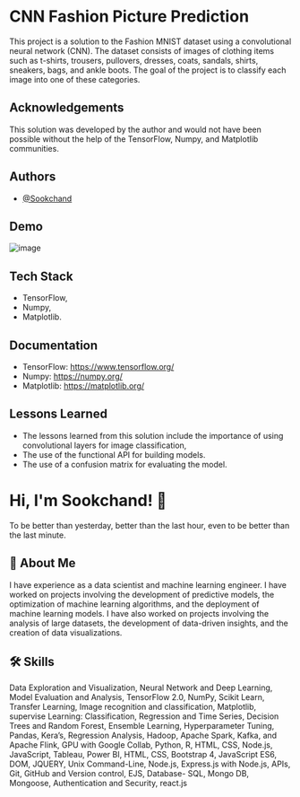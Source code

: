 
# CNN Fashion Picture Prediction
This project is a solution to the Fashion MNIST dataset using a convolutional neural network (CNN). The dataset consists of images of clothing items such as t-shirts, trousers, pullovers, dresses, coats, sandals, shirts, sneakers, bags, and ankle boots. The goal of the project is to classify each image into one of these categories.
## Acknowledgements
This solution was developed by the author and would not have been possible without the help of the TensorFlow, Numpy, and Matplotlib communities.

## Authors

- [@Sookchand](https://github.com/Sookchand)


## Demo
![image](https://user-images.githubusercontent.com/34344439/210092795-6a568342-7602-4764-8650-62089f4b9fd2.png)



## Tech Stack
- TensorFlow, 
- Numpy,
- Matplotlib.
## Documentation
- TensorFlow: https://www.tensorflow.org/
- Numpy: https://numpy.org/
- Matplotlib: https://matplotlib.org/
## Lessons Learned
- The lessons learned from this solution include the importance of using convolutional layers for image classification, 
- The use of the functional API for building models.
- The use of a confusion matrix for evaluating the model.
# Hi, I'm Sookchand! 👋

To be better than yesterday, better than the last hour, even to be better than the last
minute.
## 🚀 About Me
I have experience as a data scientist and machine learning engineer. I have worked on
projects involving the development of predictive models, the optimization of machine
learning algorithms, and the deployment of machine learning models. I have also worked on
projects involving the analysis of large datasets, the development of data-driven insights,
and the creation of data visualizations.
## 🛠 Skills
Data Exploration and Visualization, Neural Network and Deep Learning, Model Evaluation
and Analysis, TensorFlow 2.0, NumPy, Scikit Learn, Transfer Learning, Image recognition and
classification, Matplotlib, supervise Learning: Classification, Regression and Time Series,
Decision Trees and Random Forest, Ensemble Learning, Hyperparameter Tuning, Pandas,
Kera’s, Regression Analysis, Hadoop, Apache Spark, Kafka, and Apache Flink, GPU with
Google Collab, Python, R, HTML, CSS, Node.js, JavaScript, Tableau, Power BI, HTML, CSS,
Bootstrap 4, JavaScript ES6, DOM, JQUERY, Unix Command-Line, Node.js, Express.js with Node.js,
APIs, Git, GitHub and Version control, EJS, Database- SQL, Mongo DB, Mongoose, Authentication and
Security, react.js
